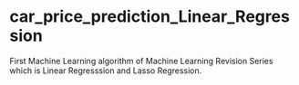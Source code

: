 # car_price_prediction_Linear_Regression
First Machine Learning algorithm of Machine Learning Revision Series which is Linear Regresssion and Lasso Regression.
